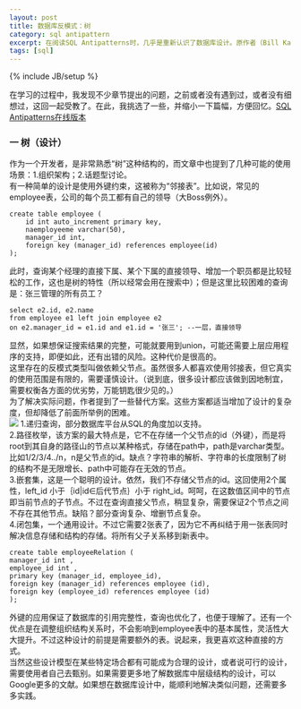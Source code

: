 ```yaml
---
layout: post
title: 数据库反模式：树
category: sql antipattern
excerpt: 在阅读SQL Antipatterns时，几乎是重新认识了数据库设计。原作者（Bill Karwin）非常厉害，他的数据库经验对于普通的开发人员来说，是很宝贵的。尤其是像我，在设计数据库时，往往会陷入一种纠结中......
tags: [sql]
---
```

{% include JB/setup %}

在学习的过程中，我发现不少章节提出的问题，之前或者没有遇到过，或者没有细想过，这回一起受教了。在此，我挑选了一些，并缩小一下篇幅，方便回忆。<a href="http://edu.ercess.co.in/ebooks/SQL/SQL-Antipatterns-Avoiding-the-Pitfalls-of-Database-Programming.pdf">SQL Antipatterns在线版本</a>
### 一 树（设计） ###
作为一个开发者，是非常熟悉“树”这种结构的，而文章中也提到了几种可能的使用场景：1.组织架构；2.话题型讨论。  
有一种简单的设计是使用外键约束，这被称为“邻接表”。比如说，常见的employee表，公司的每个员工都有自己的领导（大Boss例外）。

	create table employee (
		id int auto_increment primary key,
		naemployeeme varchar(50),
		manager_id int,
		foreign key (manager_id) references employee(id)
	);
此时，查询某个经理的直接下属、某个下属的直接领导、增加一个职员都是比较轻松的工作，这也是树的特性（所以经常会用在搜索中）；但是这里比较困难的查询是：张三管理的所有员工？  

	select e2.id, e2.name
	from employee e1 left join employee e2 
	on e2.manager_id = e1.id and e1.id = '张三'; --一层，直接领导
显然，如果想保证搜索结果的完整，可能就要用到union，可能还需要上层应用程序的支持，即便如此，还有出错的风险。这种代价是很高的。  
这里存在的反模式类型叫做依赖父节点。虽然很多人都喜欢使用邻接表，但它真实的使用范围是有限的，需要谨慎设计。（说到底，很多设计都应该做到因地制宜，需要权衡各方面的优劣势，万能钥匙很少见的。）  
为了解决实际问题，作者提到了一些替代方案。这些方案都适当增加了设计的复杂度，但却降低了前面所举例的困难。    
<img src = "{{ ASSET_PATH }}/images/sql_naive_tree_1.jpg"/> 
1.递归查询，部分数据库平台从SQL的角度加以支持。  
2.路径枚举，该方案的最大特点是，它不在存储一个父节点的id（外键），而是将root到其自身的路径山的节点以某种格式，存储在path中，path是varchar类型。比如1/2/3/4../n，n是父节点的id。缺点？字符串的解析、字符串的长度限制了树的结构不是无限增长、path中可能存在无效的节点。  
3.嵌套集，这是一个聪明的设计。依然，我们不存储父节点的id。这回使用2个属性，left\_id 小于｛id|id∈后代节点｝小于 right\_id。呵呵，在这数值区间中的节点即当前节点的子节点。不过在查询直接父节点，稍显复杂，需要保证2个节点之间不存在其他节点。缺陷？部分查询复杂、增删节点复杂。  
4.闭包集，一个通用设计。不过它需要2张表了，因为它不再纠结于用一张表同时解决信息存储和结构的存储。将所有父子关系移到新表中。

	create table employeeRelation (
	manager_id int ,
	employee_id int ,
	primary key (manager_id, employee_id),
	foreign key (manager_id) references employee (id),
	foreign key (employee_id) references employee (id)
	);
外键的应用保证了数据库的引用完整性，查询也优化了，也便于理解了。还有一个优点是在调整组织结构关系时，不会影响到employee表中的基本属性，灵活性大大提升。不过这种设计的前提是需要额外的表。说起来，我更喜欢这种直接的方式。  
当然这些设计模型在某些特定场合都有可能成为合理的设计，或者说可行的设计，需要使用者自己去甄别。如果需要更多地了解数据库中层级结构的设计，可以Google更多的文献。如果想在数据库设计中，能顺利地解决类似问题，还需要多多实践。